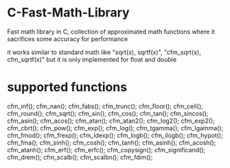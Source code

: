 # C-Fast-Math-Library
Fast math library in C, collection of approximated math functions where it sacrifices some accuracy for performance

it works similar to standard math like "sqrt(x), sqrtf(x)", "cfm_sqrt(x), cfm_sqrtf(x)"
but it is only implemented for float and double

# supported functions

 cfm_inf();
 cfm_nan();
 cfm_fabs();
 cfm_trunc();
 cfm_floor();
 cfm_ceil();
 cfm_round();
 cfm_sqrt();
 cfm_sin();
 cfm_cos();
 cfm_tan();
 cfm_sincos();
 cfm_asin();
 cfm_acos();
 cfm_atan();
 cfm_atan2();
 cfm_log2();
 cfm_exp2();
 cfm_cbrt();
 cfm_pow();
 cfm_exp();
 cfm_log();
 cfm_tgamma();
 cfm_lgamma();
 cfm_fmod();
 cfm_frexp();
 cfm_ldexp();
 cfm_logb();
 cfm_ilogb();
 cfm_hypot();
 cfm_fma();
 cfm_sinh();
 cfm_cosh();
 cfm_tanh();
 cfm_asinh();
 cfm_acosh();
 cfm_atanh();
 cfm_erf();
 cfm_erfc();
 cfm_copysign();
 cfm_significand();
 cfm_drem();
 cfm_scalb();
 cfm_scalbn();
 cfm_fdim();


